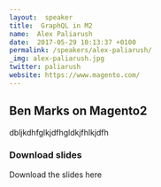 ```yaml
---
layout:  speaker
title:  GraphQL in M2
name:  Alex Paliarush
date:  2017-05-29 10:13:37 +0100
permalink: /speakers/alex-paliarush/
_img: alex-paliarush.jpg
twitter: paliarush
website: https://www.magento.com/
---
```


## Ben Marks on Magento2

dbljkdhfglkjdfhgldkjfhlkjdfh

### Download slides

Download the slides here
